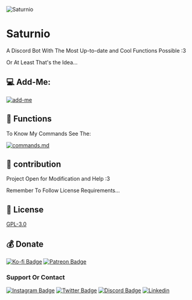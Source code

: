 ![Saturnio](https://media.discordapp.net/attachments/665352709238554675/857994806143352832/Banner03_cortado.png)

# Saturnio

A Discord Bot With The Most Up-to-date and Cool Functions Possible :3

Or At Least That's the Idea...

## 💻 Add-Me:

[![add-me](https://img.shields.io/badge/ADD_ME-FF6550?style=for-the-badge&logo=AddThis&logoColor=white)](https://discord.com/api/oauth2/authorize?client_id=724332538629324822&permissions=4294967287&redirect_uri=https%3A%2F%2Fdiscord.events.stdlib.com%2Fdiscord%2Fauth%2F&scope=bot)

## 🔧 Functions
To Know My Commands See The:

[![commands.md](https://img.shields.io/badge/commands.md-4285F4?style=for-the-badge&logo=Files&logoColor=white)](commands.md)

## 🤝 contribution
Project Open for Modification and Help :3

Remember To Follow License Requirements...

## 🔖 License
[GPL-3.0](https://choosealicense.com/licenses/gpl-3.0/)

## 💰 Donate
[![Ko-fi Badge](https://img.shields.io/badge/Ko--fi-F16061?style=for-the-badge&logo=ko-fi&logoColor=white)](https://ko-fi.com/luanderfarias)
[![Patreon Badge](https://img.shields.io/badge/Patreon-F96854?style=for-the-badge&logo=patreon&logoColor=white&link=https://patreon.com/LuanderFarias)](https://patreon.com/LuanderFarias)

### Support Or Contact

[![Instagram Badge](https://img.shields.io/badge/Instagram-E4405F?style=for-the-badge&logo=instagram&logoColor=white)](https://instagram.com/luanderfarias/)
[![Twitter Badge](https://img.shields.io/badge/Twitter-1DA1F2?style=for-the-badge&logo=twitter&logoColor=white)](https://twitter.com/LuanderFarias)
[![Discord Badge](https://img.shields.io/badge/Discord-7289DA?style=for-the-badge&logo=discord&logoColor=white&link=https://discord.gg/ZP7fGys)](https://discord.gg/ZP7fGys)
[![Linkedin](https://img.shields.io/badge/LinkedIn-0077B5?style=for-the-badge&logo=linkedin&logoColor=white)](https://www.linkedin.com/in/luander-de-faria-474269205/)
